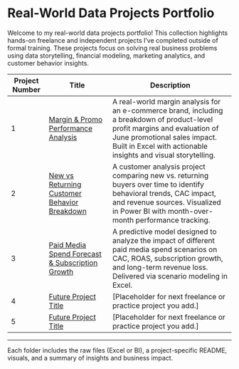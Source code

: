# Real-World Data Projects Portfolio

Welcome to my real-world data projects portfolio! This collection highlights hands-on freelance and independent projects I’ve completed outside of formal training. These projects focus on solving real business problems using data storytelling, financial modeling, marketing analytics, and customer behavior insights.

| Project Number | Title                                                                 | Description |
|----------------|-----------------------------------------------------------------------|-------------|
| 1              | [Margin & Promo Performance Analysis](./Project-1/README.md)         | A real-world margin analysis for an e-commerce brand, including a breakdown of product-level profit margins and evaluation of June promotional sales impact. Built in Excel with actionable insights and visual storytelling. |
| 2              | [New vs Returning Customer Behavior Breakdown](./Project-2/README.md)| A customer analysis project comparing new vs. returning buyers over time to identify behavioral trends, CAC impact, and revenue sources. Visualized in Power BI with month-over-month performance tracking. |
| 3              | [Paid Media Spend Forecast & Subscription Growth](./Project-3/README.md) | A predictive model designed to analyze the impact of different paid media spend scenarios on CAC, ROAS, subscription growth, and long-term revenue loss. Delivered via scenario modeling in Excel. |
| 4              | [Future Project Title](./Project-4/README.md)                         | [Placeholder for next freelance or practice project you add.] |
| 5              | [Future Project Title](./Project-5/README.md)                         | [Placeholder for next freelance or practice project you add.] |

---

Each folder includes the raw files (Excel or BI), a project-specific README, visuals, and a summary of insights and business impact.
